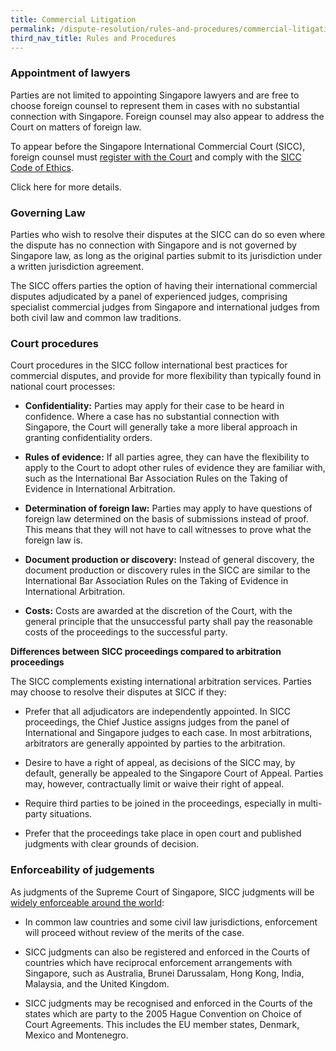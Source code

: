 ```yaml
---
title: Commercial Litigation
permalink: /dispute-resolution/rules-and-procedures/commercial-litigation/
third_nav_title: Rules and Procedures
---
```

### Appointment of lawyers

Parties are not limited to appointing Singapore lawyers and are free to choose foreign counsel to represent them in cases with no substantial connection with Singapore. Foreign counsel may also appear to address the Court on matters of foreign law.

To appear before the Singapore International Commercial Court (SICC), foreign counsel must [register with the Court](https://www.sicc.gov.sg/registration-of-foreign-lawyers/registration-of-foreign-lawyers) and comply with the [SICC Code of Ethics](https://www.sicc.gov.sg/docs/default-source/guide-to-the-sicc/code-of-ethics_revised.pdf).

Click here for more details.

### Governing Law

Parties who wish to resolve their disputes at the SICC can do so even where the dispute has no connection with Singapore and is not governed by Singapore law, as long as the original parties submit to its jurisdiction under a written jurisdiction agreement.

The SICC offers parties the option of having their international commercial disputes adjudicated by a panel of experienced judges, comprising specialist commercial judges from Singapore and international judges from both civil law and common law traditions.

### Court procedures

Court procedures in the SICC follow international best practices for commercial disputes, and provide for more flexibility than typically found in national court processes:

- **Confidentiality:** Parties may apply for their case to be heard in confidence. Where a case has no substantial connection with Singapore, the Court will generally take a more liberal approach in granting confidentiality orders.

- **Rules of evidence:** If all parties agree, they can have the flexibility to apply to the Court to adopt other rules of evidence they are familiar with, such as the International Bar Association Rules on the Taking of Evidence in International Arbitration.

- **Determination of foreign law:** Parties may apply to have questions of foreign law determined on the basis of submissions instead of proof. This means that they will not have to call witnesses to prove what the foreign law is.

- **Document production or discovery:** Instead of general discovery, the document production or discovery rules in the SICC are similar to the International Bar Association Rules on the Taking of Evidence in International Arbitration.

- **Costs:** Costs are awarded at the discretion of the Court, with the general principle that the unsuccessful party shall pay the reasonable costs of the proceedings to the successful party.

**Differences between SICC proceedings compared to arbitration proceedings**

The SICC complements existing international arbitration services. Parties may choose to resolve their disputes at SICC if they:

- Prefer that all adjudicators are independently appointed. In SICC proceedings, the Chief Justice assigns judges from the panel of International and Singapore judges to each case. In most arbitrations, arbitrators are generally appointed by parties to the arbitration.

- Desire to have a right of appeal, as decisions of the SICC may, by default, generally be appealed to the Singapore Court of Appeal. Parties may, however, contractually limit or waive their right of appeal.

- Require third parties to be joined in the proceedings, especially in multi-party situations.

- Prefer that the proceedings take place in open court and published judgments with clear grounds of decision.

### Enforceability of judgements

As judgments of the Supreme Court of Singapore, SICC judgments will be [widely enforceable around the world](https://www.sicc.gov.sg/docs/default-source/guide-to-the-sicc/sicc-enforcement-guide-sep-2018.pdf):

- In common law countries and some civil law jurisdictions, enforcement will proceed without review of the merits of the case.

- SICC judgments can also be registered and enforced in the Courts of countries which have reciprocal enforcement arrangements with Singapore, such as Australia, Brunei Darussalam, Hong Kong, India, Malaysia, and the United Kingdom.

- SICC judgments may be recognised and enforced in the Courts of the states which are party to the 2005 Hague Convention on Choice of Court Agreements. This includes the EU member states, Denmark, Mexico and Montenegro.
